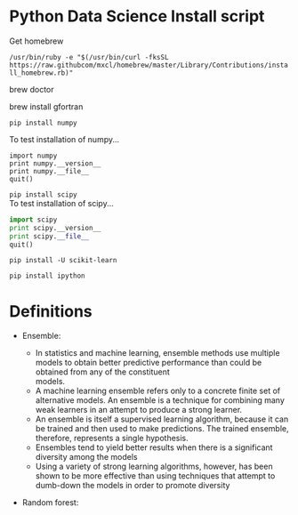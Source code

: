 Python Data Science Install script
===========================
Get homebrew

```/usr/bin/ruby -e "$(/usr/bin/curl -fksSL https://raw.githubcom/mxcl/homebrew/master/Library/Contributions/install_homebrew.rb)"```

brew doctor

brew install gfortran

```pip install numpy```

To test installation of numpy...
``` 
import numpy
print numpy.__version__
print numpy.__file__
quit()
```

```pip install scipy```  
To test installation of scipy...
```python
import scipy
print scipy.__version__
print scipy.__file__
quit()
```

```pip install -U scikit-learn```

```pip install ipython```

Definitions
===========================
* Ensemble: 
    * In statistics and machine learning, ensemble methods use multiple models to  obtain better predictive performance than could be obtained from any of the constituent  
    models.  
    * A machine learning ensemble refers only to a concrete finite set of alternative models. An ensemble is a technique for combining many weak learners in an attempt to produce a strong learner. 
    * An ensemble is itself a supervised learning algorithm, because it can be trained and then used to make predictions. The trained ensemble, therefore, represents a single hypothesis. 
    * Ensembles tend to yield better results when there is a significant diversity among the models
    * Using a variety of strong learning algorithms, however, has been shown to be more effective than using techniques that attempt to dumb-down the models in order to promote diversity

* Random forest: 
